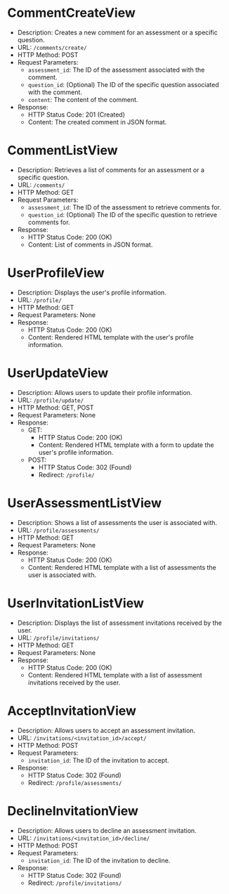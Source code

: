 # CommentCreateView
- Description: Creates a new comment for an assessment or a specific question.
- URL: `/comments/create/`
- HTTP Method: POST
- Request Parameters:
  - `assessment_id`: The ID of the assessment associated with the comment.
  - `question_id`: (Optional) The ID of the specific question associated with the comment.
  - `content`: The content of the comment.
- Response:
  - HTTP Status Code: 201 (Created)
  - Content: The created comment in JSON format.

# CommentListView
- Description: Retrieves a list of comments for an assessment or a specific question.
- URL: `/comments/`
- HTTP Method: GET
- Request Parameters:
  - `assessment_id`: The ID of the assessment to retrieve comments for.
  - `question_id`: (Optional) The ID of the specific question to retrieve comments for.
- Response:
  - HTTP Status Code: 200 (OK)
  - Content: List of comments in JSON format.

# UserProfileView
- Description: Displays the user's profile information.
- URL: `/profile/`
- HTTP Method: GET
- Request Parameters: None
- Response:
  - HTTP Status Code: 200 (OK)
  - Content: Rendered HTML template with the user's profile information.

# UserUpdateView
- Description: Allows users to update their profile information.
- URL: `/profile/update/`
- HTTP Method: GET, POST
- Request Parameters: None
- Response:
  - GET:
    - HTTP Status Code: 200 (OK)
    - Content: Rendered HTML template with a form to update the user's profile information.
  - POST:
    - HTTP Status Code: 302 (Found)
    - Redirect: `/profile/`

# UserAssessmentListView
- Description: Shows a list of assessments the user is associated with.
- URL: `/profile/assessments/`
- HTTP Method: GET
- Request Parameters: None
- Response:
  - HTTP Status Code: 200 (OK)
  - Content: Rendered HTML template with a list of assessments the user is associated with.

# UserInvitationListView
- Description: Displays the list of assessment invitations received by the user.
- URL: `/profile/invitations/`
- HTTP Method: GET
- Request Parameters: None
- Response:
  - HTTP Status Code: 200 (OK)
  - Content: Rendered HTML template with a list of assessment invitations received by the user.

# AcceptInvitationView
- Description: Allows users to accept an assessment invitation.
- URL: `/invitations/<invitation_id>/accept/`
- HTTP Method: POST
- Request Parameters:
  - `invitation_id`: The ID of the invitation to accept.
- Response:
  - HTTP Status Code: 302 (Found)
  - Redirect: `/profile/assessments/`

# DeclineInvitationView
- Description: Allows users to decline an assessment invitation.
- URL: `/invitations/<invitation_id>/decline/`
- HTTP Method: POST
- Request Parameters:
  - `invitation_id`: The ID of the invitation to decline.
- Response:
  - HTTP Status Code: 302 (Found)
  - Redirect: `/profile/invitations/`